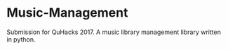 # Music-Management
Submission for QuHacks 2017. A music library management library written in python.
